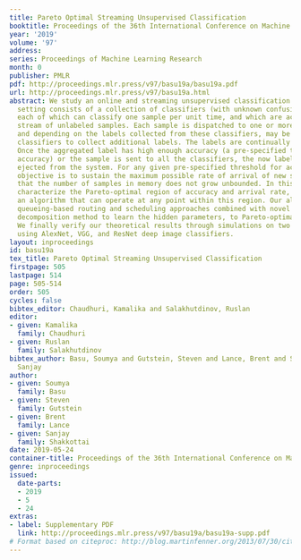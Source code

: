 ```yaml
---
title: Pareto Optimal Streaming Unsupervised Classification
booktitle: Proceedings of the 36th International Conference on Machine Learning
year: '2019'
volume: '97'
address: 
series: Proceedings of Machine Learning Research
month: 0
publisher: PMLR
pdf: http://proceedings.mlr.press/v97/basu19a/basu19a.pdf
url: http://proceedings.mlr.press/v97/basu19a.html
abstract: We study an online and streaming unsupervised classification system. Our
  setting consists of a collection of classifiers (with unknown confusion matrices)
  each of which can classify one sample per unit time, and which are accessed by a
  stream of unlabeled samples. Each sample is dispatched to one or more classifiers,
  and depending on the labels collected from these classifiers, may be sent to other
  classifiers to collect additional labels. The labels are continually aggregated.
  Once the aggregated label has high enough accuracy (a pre-specified threshold for
  accuracy) or the sample is sent to all the classifiers, the now labeled sample is
  ejected from the system. For any given pre-specified threshold for accuracy, the
  objective is to sustain the maximum possible rate of arrival of new samples, such
  that the number of samples in memory does not grow unbounded. In this paper, we
  characterize the Pareto-optimal region of accuracy and arrival rate, and develop
  an algorithm that can operate at any point within this region. Our algorithm uses
  queueing-based routing and scheduling approaches combined with novel online tensor
  decomposition method to learn the hidden parameters, to Pareto-optimality guarantees.
  We finally verify our theoretical results through simulations on two ensembles formed
  using AlexNet, VGG, and ResNet deep image classifiers.
layout: inproceedings
id: basu19a
tex_title: Pareto Optimal Streaming Unsupervised Classification
firstpage: 505
lastpage: 514
page: 505-514
order: 505
cycles: false
bibtex_editor: Chaudhuri, Kamalika and Salakhutdinov, Ruslan
editor:
- given: Kamalika
  family: Chaudhuri
- given: Ruslan
  family: Salakhutdinov
bibtex_author: Basu, Soumya and Gutstein, Steven and Lance, Brent and Shakkottai,
  Sanjay
author:
- given: Soumya
  family: Basu
- given: Steven
  family: Gutstein
- given: Brent
  family: Lance
- given: Sanjay
  family: Shakkottai
date: 2019-05-24
container-title: Proceedings of the 36th International Conference on Machine Learning
genre: inproceedings
issued:
  date-parts:
  - 2019
  - 5
  - 24
extras:
- label: Supplementary PDF
  link: http://proceedings.mlr.press/v97/basu19a/basu19a-supp.pdf
# Format based on citeproc: http://blog.martinfenner.org/2013/07/30/citeproc-yaml-for-bibliographies/
---
```

